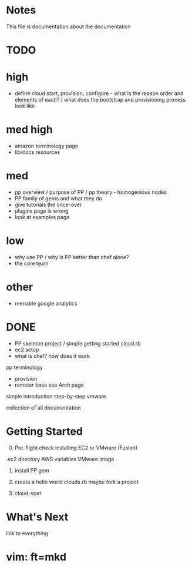Notes
=====
This file is documentation about the documentation

TODO
====
# high
* define cloud start, provision, configure - what is the reason order and elements of each? / what does the bootstrap and provisioning process look like

# med high
* amazon terminology page
* lib/docs resources

# med
* pp overview / purpose of PP / pp theory - homogenious nodes
* PP family of gems and what they do
* give tutorials the once-over
* plugins page is wrong
* look at examples page

# low
* why use PP / why is PP better than chef alone?
* the core team

# other
* reenable google analytics

DONE
=====
* PP skeleton project / simple getting started cloud.rb
* ec2 setup
* what is chef? how does it work

pp terminology
  * provision
  * remoter base
  see Arch page

simple introduction
step-by-step vmware

collection of all documentation

Getting Started
===============

0. Pre-flight check
  installing EC2 or VMware (Fusion)

  .ec2 directory AWS variables
  VMware image

1. install PP gem

2. create a hello world clouds.rb 
  maybe fork a project

3. cloud-start


What's Next
===========
link to everything

# vim: ft=mkd
